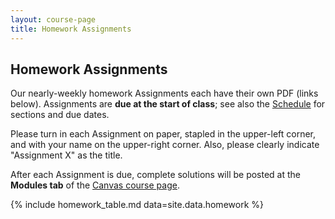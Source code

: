 ```yaml
---
layout: course-page
title: Homework Assignments
---
```


## Homework Assignments

Our nearly-weekly homework Assignments each have their own PDF (links below).  Assignments are **due at the start of class**; see also the [Schedule](assets/general/F22/schedule.pdf) for sections and due dates.

Please turn in each Assignment on paper, stapled in the upper-left corner, and with your name on the upper-right corner.  Also, please clearly indicate "Assignment X" as the title.

After each Assignment is due, complete solutions will be posted at the **Modules tab** of the [Canvas course page](https://canvas.alaska.edu/courses/9948).

{% include homework_table.md  data=site.data.homework %}
